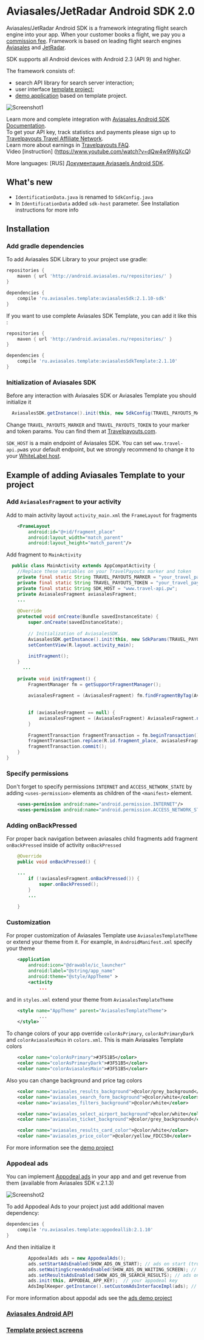 Aviasales/JetRadar Android SDK 2.0
=================

Aviasales/JetRadar Android SDK is a framework integrating flight search engine into your app. When your customer books a flight, we pay you a [commission fee](https://www.travelpayouts.com). Framework is based on leading flight search engines [Aviasales](http://www.aviasales.ru) and [JetRadar](http://www.jetradar.com).

SDK supports all Android devices with Android 2.3 (API 9) and higher.

The framework consists of:
* search API library for search server interaction;
* user interface [template project](https://github.com/KosyanMedia/Aviasales-Android-SDK/wiki/Template-project-screens);
* [demo application](https://github.com/KosyanMedia/Aviasales-Android-SDK/tree/master/simple_demo) based on template project.

![][1]

Learn more and complete integration with [Aviasales Android SDK Documentation](https://github.com/KosyanMedia/Aviasales-Android-SDK/wiki/Aviasales-Android-SDK-API-documentation).
<br>To get your API key, track statistics and payments please sign up to [Travelpayouts Travel Affiliate Network](https://www.travelpayouts.com/?utm_source=github&utm_medium=android_sdk).
<br>Learn more about earnings in [Travelpayouts FAQ](https://support.travelpayouts.com/hc/en-us/articles/203955613-Commission-and-payments).
<br>Video [instruction] (https://www.youtube.com/watch?v=dQw4w9WgXcQ) 

More languages: [RUS] [Документация Aviasaels Android SDK](https://github.com/KosyanMedia/Aviasales-Android-SDK/wiki/О-SDK).

## What's new
- `IdentificationData.java` is renamed to `SdkConfig.java`
- In `IdentificationData` added `sdk-host` parameter. See Installation instructions for more info


## Installation

### Add gradle dependencies 

To add Aviasales SDK Library to your project use gradle:

```gradle
repositories {
    maven { url 'http://android.aviasales.ru/repositories/' }
}

dependencies {
    compile 'ru.aviasales.template:aviasalesSdk:2.1.10-sdk'
}
```

If you want to use complete Aviasales SDK Template, you can add it like this  :

```gradle
repositories {
    maven { url 'http://android.aviasales.ru/repositories/' }
}

dependencies {
    compile 'ru.aviasales.template:aviasalesSdkTemplate:2.1.10'
}
```

### Initialization of Aviasales SDK

Before any interaction with Aviasales SDK or Aviasales Template you should initialize it 
```java
  AviasalesSDK.getInstance().init(this, new SdkConfig(TRAVEL_PAYOUTS_MARKER, TRAVEL_PAYOUTS_TOKEN, SDK_HOST)); 
```

Change `TRAVEL_PAYOUTS_MARKER` and `TRAVEL_PAYOUTS_TOKEN` to your marker and token params. You can find them at [Travelpayouts.com](https://www.travelpayouts.com/developers/api).

`SDK_HOST` is a main endpoint of Aviasales SDK. You can set `www.travel-api.pw`as your default endpoint, but we strongly recommend to change it to your [WhiteLabel host](https://support.travelpayouts.com/hc/en-us/categories/115000474487). 

## Example of adding Aviasales Template to your project 

### Add `AviasalesFragment` to your activity 

Add to main activity layout `activity_main.xml` the `FrameLayout` for fragments 

```xml
 	<FrameLayout
		android:id="@+id/fragment_place"
		android:layout_width="match_parent"
		android:layout_height="match_parent"/>
```

Add fragment to `MainActivity`

```java	
  public class MainActivity extends AppCompatActivity {
  	//Replace these variables on your TravelPayouts marker and token
  	private final static String TRAVEL_PAYOUTS_MARKER = "your_travel_payouts_marker";
	private final static String TRAVEL_PAYOUTS_TOKEN = "your_travel_payouts_token";
	private final static String SDK_HOST = "www.travel-api.pw";
  	private AviasalesFragment aviasalesFragment;
    ...
  
  	@Override
  	protected void onCreate(Bundle savedInstanceState) {
  		super.onCreate(savedInstanceState);
  
   		// Initialization of AviasalesSDK. 
		AviasalesSDK.getInstance().init(this, new SdkParams(TRAVEL_PAYOUTS_MARKER, TRAVEL_PAYOUTS_TOKEN,SDK_HOST));
  		setContentView(R.layout.activity_main);
     
  		initFragment();
 	}
      ...
  
  	private void initFragment() {
  		FragmentManager fm = getSupportFragmentManager();
  
  		aviasalesFragment = (AviasalesFragment) fm.findFragmentByTag(AviasalesFragment.TAG); // finding fragment by tag
  
  
  		if (aviasalesFragment == null) { 
  			aviasalesFragment = (AviasalesFragment) AviasalesFragment.newInstance();
  		}
  
  		FragmentTransaction fragmentTransaction = fm.beginTransaction(); // adding fragment to fragment manager
  		fragmentTransaction.replace(R.id.fragment_place, aviasalesFragment, AviasalesFragment.TAG);
  		fragmentTransaction.commit();
  	}
}
```

### Specify permissions

Don't forget to specify permissions `INTERNET` and `ACCESS_NETWORK_STATE` by adding `<uses-permission>` elements as children of the `<manifest>` element. 

```xml
	<uses-permission android:name="android.permission.INTERNET"/>
	<uses-permission android:name="android.permission.ACCESS_NETWORK_STATE"/>
```


### Adding onBackPressed 

For proper back navigation between aviasales child fragments add fragment `onBackPressed` inside of activity `onBackPressed` 

```java
	@Override
	public void onBackPressed() {

    ...
		if (!aviasalesFragment.onBackPressed()) {
			super.onBackPressed();
		}
		...
		
	}
```

### Customization

For proper customization of Aviasales Template use `AviasalesTemplateTheme` or extend your theme from it. For example, in `AndroidManifest.xml` specify your theme

```xml    
    <application
        android:icon="@drawable/ic_launcher"
        android:label="@string/app_name"
        android:theme="@style/AppTheme" >
        <activity
            ...
```

and in `styles.xml` extend your theme from `AviasalesTemplateTheme`

```xml
	<style name="AppTheme" parent="AviasalesTemplateTheme">
            ...
	</style>
```

To change colors of your app override `colorAsPrimary`, `colorAsPrimaryDark` and `colorAviasalesMain`  in `colors.xml`. This is main Aviasales Template colors

```xml
    <color name="colorAsPrimary">#3F51B5</color>
    <color name="colorAsPrimaryDark">#3F51B5</color>
    <color name="colorAviasalesMain">#3F51B5</color>
```

Also you can change background and price tag colors
```xml
	<color name="aviasales_results_background">@color/grey_background</color>
	<color name="aviasales_search_form_background">@color/white</color>
	<color name="aviasales_filters_background">@color/white</color>

	<color name="aviasales_select_airport_background">@color/white</color>
	<color name="aviasales_ticket_background">@color/grey_background</color>

	<color name="aviasales_results_card_color">@color/white</color>
	<color name="aviasales_price_color">@color/yellow_FDCC50</color>
```

For more information see the [demo project](https://github.com/KosyanMedia/Aviasales-Android-SDK/tree/master/simple_demo)

### Appodeal ads 
You can implement [Appodeal ads](http://www.appodeal.ru/) in your app and and get revenue from them (available from Aviasales SDK v.2.1.3) 

![][2]

To add Appodeal Ads to your project just add additional maven dependency:

```gradle
dependencies {
    compile 'ru.aviasales.template:appodeallib:2.1.10'
}
```

And then initialize it 

```java
		AppodealAds ads = new AppodealAds(); 
		ads.setStartAdsEnabled(SHOW_ADS_ON_START); // ads on start (true/false)
		ads.setWaitingScreenAdsEnabled(SHOW_ADS_ON_WAITING_SCREEN); // ads on waiting screen (true/false)
		ads.setResultsAdsEnabled(SHOW_ADS_ON_SEARCH_RESULTS); // ads on results (true/false)
		ads.init(this, APPODEAL_APP_KEY);  // your appodeal key
		AdsImplKeeper.getInstance().setCustomAdsInterfaceImpl(ads); // assign your appodeal
```

For more information about appodal ads see the [ads demo project](https://github.com/KosyanMedia/Aviasales-Android-SDK/tree/master/ads_simple_demo)


### [Aviasales Android API](https://github.com/KosyanMedia/Aviasales-Android-SDK/wiki/Aviasales-Android-SDK-API-documentation)
### [Template project screens](https://github.com/KosyanMedia/Aviasales-Android-SDK/wiki/Template-project-screens)


[1]: /screenshots/screen.gif "Screenshot1"
[2]: /screenshots/Screenshot_ads1.png "Screenshot2"
